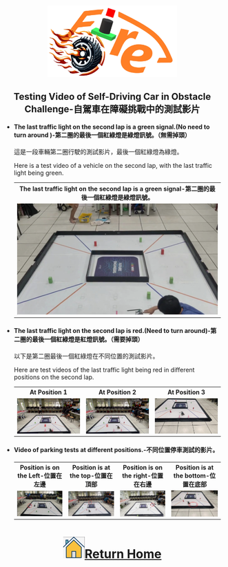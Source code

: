 <div align="center"><img src="../../other/img/logo.png" width="300" alt=" logo"></div>

## <div align="center">Testing Video of Self-Driving Car in Obstacle Challenge-自駕車在障礙挑戰中的測試影片</div>

- #### The last traffic light on the second lap is a green signal.(No need to turn around )-第二圈的最後一個紅綠燈是綠燈訊號。（無需掉頭）
  這是一段車輛第二圈行駛的測試影片，最後一個紅綠燈為綠燈。

  Here is a test video of a vehicle on the second lap, with the last traffic light being green. 
  <div align="center">
  <table >
    <tr >
       <th align="center">The last traffic light on the second lap is a green signal-第二圈的最後一個紅綠燈是綠燈訊號。</th>

    </tr>
    <tr >
       <td  width="500" ><a href=""><img src="./img/Obstacle-Challenge-noRed@Fire-On-All-Cylinders.png" alt="Obstacle Challenge noRed@Fire On All Cylinders"  ></a> </td>

    </tr>
    </table>  
    </div>

- #### The last traffic light on the second lap is red.(Need to turn around)-第二圈的最後一個紅綠燈是紅燈訊號。（需要掉頭）
  以下是第二圈最後一個紅綠燈在不同位置的測試影片。
  
  Here are test videos of the last traffic light being red in different positions on the second lap.  

  <div align="center">
  <table >
    <tr >
       <th align="center">At Position 1</th>
       <th align="center">At Position 2</th>
       <th align="center">At Position 3</th>
    </tr>
    <tr >
       <td  width="500" ><a href=""><img src="./img/Obstacle-Challenge-Red1@Fire-On-All-Cylinders.png" alt="Obstacle-Challenge-Red1@Fire-On-All-Cylinders"  ></a> </td>
       <td  width="500" ><a href=""><img src="./img/Obstacle-Challenge-Red2@Fire-On-All-Cylinders.png" alt="Obstacle-Challenge-Red2@Fire-On-All-Cylinders"  ></a> </td>
       <td  width="500" ><a href=""><img src="./img/Obstacle-Challenge-Red3@Fire-On-All-Cylinders.png" alt="Obstacle-Challenge-Red3@Fire-On-All-Cylinders"  ></a> </td>
    </tr>
    </table>  
    </div>


- #### Video of parking tests at different positions.-不同位置停車測試的影片。
  
  <div align="center">
  <table >
    <tr >
       <th align="center">Position is on the Left-位置在左邊</th>
       <th align="center">Position is at the top-位置在頂部</th>
       <th align="center">Position is on the right-位置在右邊</th>
       <th align="center">Position is at the bottom-位置在底部</th>
    </tr>
    <tr >
       <td  width="500" ><a href=""><img src="./img/parking_Left@Fire-On-All-Cylinders.png" alt="parking Left@Fire-On-All-Cylinders"  ></a> </td>
       <td  width="500" ><a href=""><img src="./img/parking_top@Fire-On-All-Cylinders.png" alt="parking Top@Fire-On-All-Cylinders"  ></a> </td>
       <td  width="500" ><a href=""><img src="./img/parking_right@Fire-On-All-Cylinders.png" alt="parking Right@Fire On All Cylinders"  ></a> </td>
       <td  width="500" ><a href=""><img src="./img/parking_down@Fire-On-All-Cylinders.png" alt="parking Down@Fire-On-All-Cylinders"  ></a> </td>
    </tr>
    </table>  
    </div>



# <div align="center">![HOME](../../other/img/home.png)[Return Home](../../)</div>  

